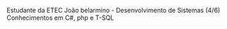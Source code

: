 Estudante da ETEC João belarmino - Desenvolvimento de Sistemas (4/6) Conhecimentos em C#, php e T-SQL
